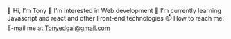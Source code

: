 👋 Hi, I’m Tony
👀 I’m interested in Web development
🌱 I’m currently learning Javascript and react and other Front-end technologies
📫 How to reach me: E-mail me at Tonyedgal@gmail.com

<!---
tonyedgal/tonyedgal is a ✨ special ✨ repository because its `README.md` (this file) appears on your GitHub profile.
You can click the Preview link to take a look at your changes.
--->
